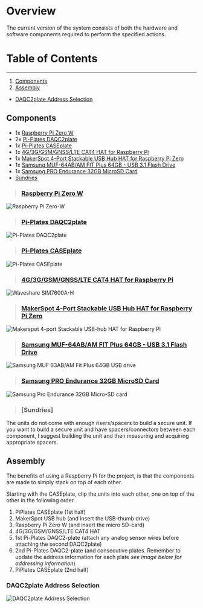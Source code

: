 # Overview

The current version of the system consists of both the hardware and software components required to perform the specified actions.

# Table of Contents
---
1. [Components](#components)
2. [Assembly](#assembly)
  - [DAQC2plate Address Selection](#daqc2plate-address-selection)

## Components

- 1x [Raspberry Pi Zero W](#raspberry-pi-zero)
- 2x [Pi-Plates DAQC2plate](#pi-plates-daqc2plate)
- 1x [Pi-Plates CASEplate](#pi-plates-caseplate)
- 1x [4G/3G/GSM/GNSS/LTE CAT4 HAT for Raspberry Pi](#4g/3g/gsm/gnss/lte-cat4-hat-for-raspberry-pi)
- 1x [MakerSpot 4-Port Stackable USB Hub HAT for Raspberry Pi Zero](#makerspot-4-port-stackable-usb-hub-hat-for-raspberry-pi-zero)
- 1x [Samsung MUF-64AB/AM FIT Plus 64GB - USB 3.1 Flash Drive](#samsung-muf-64ab/am-fit-plut-64gb---usb-3.1-flash-drive)
- 1x [Samsung PRO Endurance 32GB MicroSD Card](#samsung-pro-endurance-32gb-microsd-card)
- [Sundries](#sundries)

>### [Raspberry Pi Zero W](https://www.raspberrypi.org/products/raspberry-pi-zero-w/)
<img src="img/raspberry-pi-zero-w.png" alt="Raspberry Pi Zero-W" /><br>
>
>### [Pi-Plates DAQC2plate](https://pi-plates.com/daqc2r1/)
<img src="img/piplates-daqc2plate.png" alt="Pi-Plates DAQC2plate" /><br>
>
>### [Pi-Plates CASEplate](https://pi-plates.com/baser1/)
<img src="img/piplates-caseplate.png" alt="Pi-Plates CASEplate" /><br>
>
>### [4G/3G/GSM/GNSS/LTE CAT4 HAT for Raspberry Pi](https://www.robotshop.com/en/4g-3g-gsm-gnss-lte-cat4-hat-raspberry-pi.html)
<img src="img/WaveshareSim7600A-H.jpg" alt="Waveshare SIM7600A-H" /><br>
>
>### [MakerSpot 4-Port Stackable USB Hub HAT for Raspberry Pi Zero](https://www.amazon.com/MakerSpot-Stackable-Raspberry-Connector-Bluetooth/dp/B01IT1TLFQ/ref=sr_1_4?dchild=1&keywords=raspberry+pi+zero+usb+hub&qid=1598892276&sr=8-4)
<img src="img/makerspot-4port-stackable-usb-hub-hat.png" alt="Makerspot 4-port Stackable USB-hub HAT for Raspberry Pi" /><br>
>
>### [Samsung MUF-64AB/AM FIT Plus 64GB - USB 3.1 Flash Drive](https://www.amazon.com/dp/B07D7P4SY4/ref=twister_B08DX677M8?_encoding=UTF8&psc=1)
<img src="img/samsung-muf-64abam-fit-plus-64gb-usb.png" alt="Samsung MUF 63AB/AM Fit Plus 64GB USB drive" /><br>
>
>### [Samsung PRO Endurance 32GB MicroSD Card](https://www.amazon.com/Samsung-Endurance-32GB-Micro-Adapter/dp/B07B98GXQT/ref=sr_1_1?dchild=1&keywords=samsung+pro+endurance+32gb&qid=1598642971&s=electronics&sr=1-1)
<img src="img/samsung-pro-endurance-32gb-microsd-card.png" alt="Samsung Pro Endurance 32GB Micro-SD card" /><br>
>
>### [Sundries]
The units do not come with enough risers/spacers to build a secure unit.  If you want to build a secure unit and have spacers/connectors between each component, I suggest building the unit and then measuring and acquiring appropriate spacers.

## Assembly
The benefits of using a Raspberry Pi for the project, is that the components are made to simply stack on top of each other.

Starting with the CASEplate, clip the units into each other, one on top of the other in the following order.

1. PiPlates CASEplate (1st half)
2. MakerSpot USB hub (and insert the USB-thumb drive)
3. Raspberry Pi Zero W (and insert the micro SD-card)
4. 4G/3G/GSM/GNSS/LTE CAT4 HAT
5. 1st Pi-Plates DAQC2-plate (attach any analog sensor wires before attaching the second DAQC2plate)
6. 2nd Pi-Plates DAQC2-plate (and consecutive plates.  Remember to update the address information for each plate *see image below for addressing information*)
7. PiPlates CASEplate (2nd half)

### DAQC2plate Address Selection
<img src="img/piplates-daqc2plate-address-selection.png" alt="DAQC2plate Address Selection" /><br>
